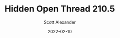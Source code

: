 ---
layout: podcast
title: "Hidden Open Thread 210.5"
author: Scott Alexander
description: https://astralcodexten.substack.com/p/hidden-open-thread-2105
date: 2022-02-10
length: 34380
duration: 8
guid: hidden-open-thread-2105
---